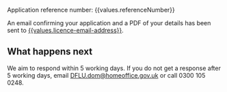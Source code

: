 Application reference number: {{values.referenceNumber}} 

An email confirming your application and a PDF of your details has been sent to <a href="mailto:{{values.licence-email-address}}" class="govuk-link">{{values.licence-email-address}}</a>.

## What happens next

We aim to respond within 5 working days. If you do not get a response after 5 working days, email <a href="mailto:DFLU.dom@homeoffice.gov.uk" class="govuk-link">DFLU.dom@homeoffice.gov.uk</a> or call 0300 105 0248.